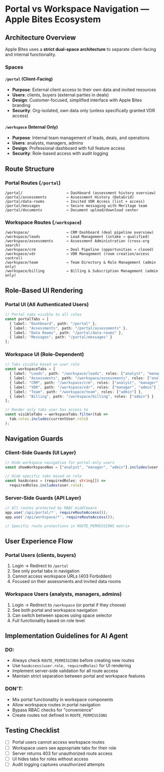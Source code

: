 # Portal vs Workspace Navigation — Apple Bites Ecosystem

## Architecture Overview

Apple Bites uses a **strict dual-space architecture** to separate client-facing and internal functionality.

### Spaces

#### `/portal` (Client-Facing)
- **Purpose**: External client access to their own data and invited resources
- **Users**: clients, buyers (external parties in deals)
- **Design**: Customer-focused, simplified interface with Apple Bites branding
- **Security**: Org-isolated, own data only (unless specifically granted VDR access)

#### `/workspace` (Internal Only)
- **Purpose**: Internal team management of leads, deals, and operations
- **Users**: analysts, managers, admins
- **Design**: Professional dashboard with full feature access
- **Security**: Role-based access with audit logging

## Route Structure

### Portal Routes (`/portal`)
```
/portal/                    → Dashboard (assessment history overview)
/portal/assessments         → Assessment History (DataGrid)
/portal/data-rooms          → Invited VDR Access (list + access)
/portal/messages            → Secure messaging with Meritage team
/portal/documents           → Document upload/download center
```

### Workspace Routes (`/workspace`)
```
/workspace/                 → CRM Dashboard (deal pipeline overview)
/workspace/leads            → Lead Management (intake → qualified)
/workspace/assessments      → Assessment Administration (cross-org search)
/workspace/crm              → Deal Pipeline (opportunities → closed)
/workspace/vdr              → VDR Management (room creation/access control)
/workspace/team             → Team Directory & Role Management (admin only)
/workspace/billing          → Billing & Subscription Management (admin only)
```

## Role-Based UI Rendering

### Portal UI (All Authenticated Users)
```typescript
// Portal tabs visible to all roles
const portalTabs = [
  { label: "Dashboard", path: "/portal" },
  { label: "Assessments", path: "/portal/assessments" },
  { label: "Data Rooms", path: "/portal/data-rooms" },
  { label: "Messages", path: "/portal/messages" }
];
```

### Workspace UI (Role-Dependent)
```typescript
// Tabs visible based on user role
const workspaceTabs = [
  { label: "Leads", path: "/workspace/leads", roles: ["analyst", "manager", "admin"] },
  { label: "Assessments", path: "/workspace/assessments", roles: ["analyst", "manager", "admin"] },
  { label: "CRM", path: "/workspace/crm", roles: ["analyst", "manager", "admin"] },
  { label: "VDR", path: "/workspace/vdr", roles: ["manager", "admin"] },
  { label: "Team", path: "/workspace/team", roles: ["admin"] },
  { label: "Billing", path: "/workspace/billing", roles: ["admin"] }
];

// Render only tabs user has access to
const visibleTabs = workspaceTabs.filter(tab => 
  tab.roles.includes(currentUser.role)
);
```

## Navigation Guards

### Client-Side Guards (UI Layer)
```typescript
// Hide workspace navigation for portal-only users
const showWorkspaceNav = ["analyst", "manager", "admin"].includes(user.role);

// Hide specific tabs based on role
const hasAccess = (requiredRoles: string[]) => 
  requiredRoles.includes(user.role);
```

### Server-Side Guards (API Layer)
```typescript
// All routes protected by RBAC middleware
app.use('/api/portal/*', requireRouteAccess());
app.use('/api/workspace/*', requireRouteAccess());

// Specific route protections in ROUTE_PERMISSIONS matrix
```

## User Experience Flow

### Portal Users (clients, buyers)
1. Login → Redirect to `/portal`
2. See only portal tabs in navigation
3. Cannot access workspace URLs (403 Forbidden)
4. Focused on their assessments and invited data rooms

### Workspace Users (analysts, managers, admins)
1. Login → Redirect to `/workspace` (or portal if they choose)
2. See both portal and workspace navigation
3. Can switch between spaces using space selector
4. Full functionality based on role level

## Implementation Guidelines for AI Agent

### DO:
- Always check `ROUTE_PERMISSIONS` before creating new routes
- Use `hasAccess(user.role, requiredRoles)` for UI rendering
- Implement server-side validation for all route access
- Maintain strict separation between portal and workspace features

### DON'T:
- Mix portal functionality in workspace components
- Allow workspace routes in portal navigation
- Bypass RBAC checks for "convenience"
- Create routes not defined in `ROUTE_PERMISSIONS`

## Testing Checklist

- [ ] Portal users cannot access workspace routes
- [ ] Workspace users see appropriate tabs for their role
- [ ] Server returns 403 for unauthorized route access
- [ ] UI hides tabs for roles without access
- [ ] Audit logging captures unauthorized attempts